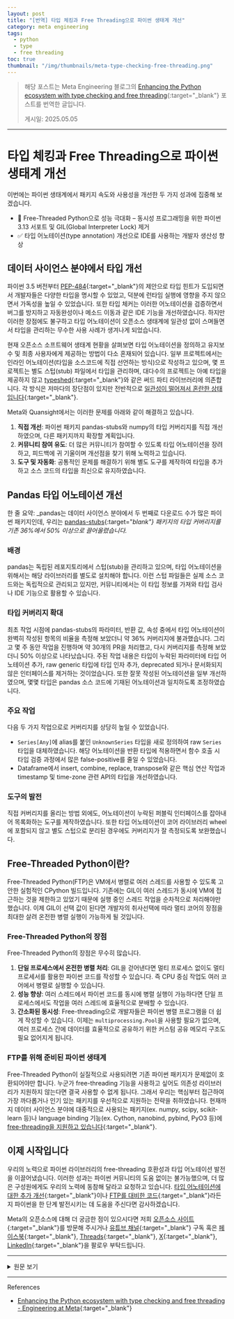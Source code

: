 ```yaml
---
layout: post
title: "[번역] 타입 체킹과 Free Threading으로 파이썬 생태계 개선"
category: meta engineering
tags:
  - python
  - type
  - free threading
toc: true
thumbnail: "/img/thumbnails/meta-type-checking-free-threading.png"
---
```


> 해당 포스트는 Meta Engineering 블로그의 [Enhancing the Python ecosystem with type checking and free threading](https://engineering.fb.com/2025/05/05/developer-tools/enhancing-the-python-ecosystem-with-type-checking-and-free-threading/){:target="_blank"} 포스트를 번역한 글입니다.
> 
> 게시일: 2025.05.05

---

# 타입 체킹과 Free Threading으로 파이썬 생태계 개선

이번에는 파이썬 생태계에서 패키지 속도와 사용성을 개선한 두 가지 성과에 집중해 보겠습니다.

- 🚀 Free-Threaded Python으로 성능 극대화 – 동시성 프로그래밍을 위한 파이썬 3.13 서포트 및 GIL(Global Interpreter Lock) 제거
- ✅ 타입 어노테이션(type annotation) 개선으로 IDE를 사용하는 개발자 생산성 향상

## 데이터 사이언스 분야에서 타입 개선

파이썬 3.5 버전부터 [PEP-484](https://peps.python.org/pep-0484/){:target="_blank"}의 제안으로 타입 힌트가 도입되면서 개발자들은 다양한 타입을 명시할 수 있었고, 덕분에 런타임 실행에 영향을 주지 않으면서 가독성을 높일 수 있었습니다.
또한 타입 체커는 이러한 어노테이션을 검증하면서 버그를 방지하고 자동완성이나 메소드 이동과 같은 IDE 기능을 개선하였습니다.
하지만 이러한 장점에도 불구하고 타입 어노테이션이 오픈소스 생태계에 일관성 없이 스며들면서 타입을 관리하는 무수한 사용 사례가 생겨나게 되었습니다.

현재 오픈소스 소프트웨어 생태계 현황을 살펴보면 타입 어노테이션을 정의하고 유지보수 및 최종 사용자에게 제공하는 방법이 다소 혼재되어 있습니다.
일부 프로젝트에서는 인라인 어노테이션(타입을 소스코드에 직접 선언하는 방식)으로 작성하고 있으며, 몇 프로젝트는 별도 스텁(stub) 파일에서 타입을 관리하며, 대다수의 프로젝트는 아예 타입을 제공하지 않고 [typeshed](https://github.com/python/typeshed){:target="_blank"}와 같은 써드 파티 라이브러리에 의존합니다.
각 방식은 저마다의 장단점이 있지만 전반적으로 [일관성이 떨어져서 혼란한 상태입니다](https://discuss.python.org/t/prevalence-staleness-of-stubs-packages-in-pypi/70457){:target="_blank"}.

Meta와 Quansight에서는 이러한 문제를 아래와 같이 해결하고 있습니다.

1. **직접 개선**: 파이썬 패키지 pandas-stubs와 numpy의 타입 커버리지를 직접 개선하였으며, 다른 패키지까지 확장할 계획입니다.
2. **커뮤니티 참여 유도**: 더 많은 커뮤니티가 참여할 수 있도록 타입 어노테이션을 장려하고, 피드백에 귀 기울이며 개선점을 찾기 위해 노력하고 있습니다.
3. **도구 및 자동화**: 공통적인 문제를 해결하기 위해 별도 도구를 제작하여 타입을 추가하고 소스 코드의 타입을 최신으로 유지하였습니다.

## Pandas 타입 어노테이션 개선

한 줄 요약: _pandas는 데이터 사이언스 분야에서 두 번째로 다운로드 수가 많은 파이썬 패키지인데,
우리는 [pandas-stubs](https://github.com/pandas-dev/pandas-stubs/){:target="_blank"} 패키지의 타입 커버리지를 기존 36%에서 50% 이상으로 끌어올렸습니다._

### 배경

pandas는 독립된 레포지토리에서 스텁(stub)을 관리하고 있으며, 타입 어노테이션을 위해서는 해당 라이브러리를 별도로 설치해야 합니다.
이런 스텁 파일들은 실제 소스 코드와는 독립적으로 관리되고 있지만, 커뮤니티에서는 이 타입 정보를 가져와 타입 검사나 IDE 기능으로 활용할 수 있습니다.

### 타입 커버리지 확대

최초 작업 시점에 pandas-stubs의 파라미터, 반환 값, 속성 중에서 타입 어노테이션이 완벽히 작성된 항목의 비율을 측정해 보았더니 약 36% 커버리지에 불과했습니다.
그리고 몇 주 동안 작업을 진행하며 약 30개의 PR을 처리했고, 다시 커버리지를 측정해 보았더니 50% 이상으로 나타났습니다.
주된 작업 내용은 타입이 누락된 파라미터에 타입 어노테이션 추가, raw generic 타입에 타입 인자 추가, deprecated 되거나 문서화되지 않은 인터페이스를 제거하는 것이었습니다.
또한 잘못 작성된 어노테이션을 일부 개선하였으며, 몇몇 타입은 pandas 소스 코드에 기재된 어노테이션과 일치하도록 조정하였습니다.

### 주요 작업

다음 두 가지 작업으로로 커버리지를 상당히 높일 수 있었습니다.

- `Series[Any]`에 alias를 붙인 `UnknownSeries` 타입을 새로 정의하여 raw `Series` 타입을 대체하였습니다. 해당 어노테이션을 반환 타입에 적용하면서 함수 호출 시 타입 검증 과정에서 많은 false-positive를 줄일 수 있었습니다.
- Dataframe에서 insert, combine, replace, transpose와 같은 핵심 연산 작업과 timestamp 및 time-zone 관련 API의 타입을 개선하였습니다.

### 도구의 발전

직접 커버리지를 올리는 방법 외에도, 어노테이션이 누락된 퍼블릭 인터페이스를 잡아내어 목록화하는 도구를 제작하였습니다.
또한 타입 어노테이션이 코어 라이브러리 wheel에 포함되지 않고 별도 스텁으로 분리된 경우에도 커버리지가 잘 측정되도록 보완했습니다.

## Free-Threaded Python이란?

Free-Threaded Python(FTP)은 VM에서 병렬로 여러 스레드를 사용할 수 있도록 고안한 실험적인 CPython 빌드입니다.
기존에는 GIL이 여러 스레드가 동시에 VM에 접근하는 것을 제한하고 있었기 때문에 실행 중인 스레드 작업을 순차적으로 처리해야만 했습니다.
이제 GIL이 선택 값이 된다면 개발자의 취사선택에 따라 멀티 코어의 장점을 최대한 살려 온전한 병렬 실행이 가능하게 될 것입니다.

### Free-Threaded Python의 장점

Free-Threaded Python의 장점은 무수히 많습니다.

1. **단일 프로세스에서 온전한 병렬 처리**: GIL을 걷어낸다면 멀티 프로세스 없이도 멀티 프로세서를 활용한 파이썬 코드를 작성할 수 있습니다. 즉 CPU 중심 작업도 여러 코어에서 병렬로 실행할 수 있습니다.
2. **성능 향상**: 여러 스레드에서 파이썬 코드를 동시에 병렬 실행이 가능하다면 단일 프로세스에서도 작업을 여러 스레드에 효율적으로 분배할 수 있습니다.
3. **간소화된 동시성**: Free-threading으로 개발자들은 파이썬 병렬 프로그램을 더 쉽게 작성할 수 있습니다. 이제는 `multiprocessing.Pool`을 사용할 필요가 없으며, 여러 프로세스 간에 데이터를 효율적으로 공유하기 위한 커스텀 공유 메모리 구조도 필요 없어지게 됩니다.

### FTP를 위해 준비된 파이썬 생태계

Free-Threaded Python이 실질적으로 사용되려면 기존 파이썬 패키지가 문제없이 호환되어야만 합니다.
누군가 free-threading 기능을 사용하고 싶어도 의존성 라이브러리가 지원하지 않는다면 결국 사용할 수 없게 됩니다.
그래서 우리는 핵심부터 접근하여 가장 까다롭거나 인기 있는 패키지를 우선적으로 지원하는 전략을 취하였습니다.
현재까지 데이터 사이언스 분야에 대중적으로 사용되는 패키지(ex. numpy, scipy, scikit-learn 등)나 language binding 기능(ex. Cython, nanobind, pybind, PyO3 등)에 [free-threading을 지원하고 있습니다](https://py-free-threading.github.io/tracking/){:target="_blank"}.

## 이제 시작입니다

우리의 노력으로 파이썬 라이브러리의 free-threading 호환성과 타입 어노테이션 발전을 이끌어냈습니다.
이러한 성과는 파이썬 커뮤니티의 도움 없이는 불가능했으며, 더 많은 구성원에게도 우리의 노력에 동참해 달라고 요청하고 있습니다.
[타입 어노테이션에 대한 추가 개선](https://discuss.python.org/t/call-for-suggestions-nominate-python-packages-for-typing-improvements/80186){:target="_blank"}이나 [FTP를 대비한 코드](https://py-free-threading.github.io/porting/){:target="_blank"}라든지 파이썬을 한 단계 발전시키는 데 도움을 주신다면 감사하겠습니다.

Meta의 오픈소스에 대해 더 궁금한 점이 있으시다면 저희 [오픈소스 사이트](https://opensource.fb.com/){:target="_blank"}를 방문해 주시거나 [유튜브 채널](https://www.youtube.com/channel/UCCQY962PmHabTjaHv2wJzfQ){:target="_blank"} 구독 혹은 [페이스북](https://www.facebook.com/MetaOpenSource){:target="_blank"}, [Threads](https://www.threads.com/@metaopensource){:target="_blank"}, [X](https://x.com/MetaOpenSource){:target="_blank"}, [LinkedIn](https://www.linkedin.com/showcase/meta-open-source?fbclid=IwZXh0bgNhZW0CMTEAAR2fEOJNb7zOi8rJeRvQry5sRxARpdL3OpS4sYLdC1_npkEy60gBS1ynXwQ_aem_mJUK6jEUApFTW75Emhtpqw){:target="_blank"}을 팔로우 부탁드립니다.

---

<details>
<summary>원문 보기</summary>
<div markdown="1">

# Enhancing the Python ecosystem with type checking and free threading

We’ll look at two key efforts in Python’s packaging ecosystem to make packages faster and easier to use:

- 🚀 Unlock performance wins for developers through free-threaded Python – where we leverage Python 3.13’s support for concurrent programming (made possible by removing the Global Interpreter Lock (GIL)).
- ✅ Increase developer velocity in the IDE with improved type annotations.


## Enhancing typed Python in the Python scientific stack

Type hints, introduced in Python 3.5 with [PEP-484](https://peps.python.org/pep-0484/){:target="_blank"}, allow developers to specify variable types, enhancing code understanding without affecting runtime behavior.
Type-checkers validate these annotations, helping prevent bugs and improving IDE functions like autocomplete and jump-to-definition.
Despite their benefits, adoption is inconsistent across the open source ecosystem, with varied approaches to specifying and maintaining type annotations.

The landscape of open source software is fractured with respect to how type annotations are specified, maintained, and distributed to end users.
Some projects have in-line annotations (types directly declared in the source code directly), others keep types in stub files, and many projects have no types at all, relying on third party repositories such as [typeshed](https://github.com/python/typeshed){:target="_blank"} to provide community-maintained stubs.
Each approach has its own pros and cons, but application and maintenance of them [has been inconsistent](https://discuss.python.org/t/prevalence-staleness-of-stubs-packages-in-pypi/70457){:target="_blank"}.

Meta and Quansight are addressing this inconsistency through:

1. **Direct contributions**: We have improved the type coverage for pandas-stubs and numpy, and are eager to expand the effort to more packages.
2. **Community engagement**: Promoting type annotation efforts to encourage community involvement, listen to feedback and create actionable ways to improve the ecosystem.
3. **Tooling and automation**: Developing tools to address common challenges adding types and keeping the types up-to-date with the source code.

## Improved type annotations in pandas

TL;DR: _Pandas is the second most downloaded package from the Python scientific stack.
We improved [pandas-stubs](https://github.com/pandas-dev/pandas-stubs/){:target="_blank"} package type annotation coverage from 36% to over 50%._

### Background

The pandas community maintains its own stubs in a separate repository, which must be installed to obtain type annotations.
While these stubs are checked separately from the source code, it allows the community to use types with their own type checking and IDE.

### Improving type coverage

When we began our work in pandas-stubs, coverage was around 36%, as measured by the percentage of parameters, returns, and attributes that had a complete type annotation (the annotation is present and all generics have type arguments).
After several weeks of work and about 30 PRs, type completeness is now measured at over 50%.
The majority of our contributions involved adding annotations to previously-untyped parameters, adding type arguments to raw generic types, and removing deprecated/undocumented interfaces.
We also improved several inaccurate annotations and updated others to match the inline annotations in the pandas source code.

### Key introductions

Two key introductions significantly increased coverage:

- Replacing raw `Series` types with `UnknownSeries`, a new type aliased to `Series[Any]`. When applied to return type annotations, this reduces the number of type checker false-positives when the function is called.
- Improving types of core Dataframe operations like insert, combine, replace, transpose, and assign, as well as many timestamp and time-zone related APIs.

### Tooling development

In addition to improving coverage directly, we developed tooling to catalog public interfaces missing annotations.
We also augmented our tools for measuring type coverage to handle the situation where stubs are distributed independently, rather than being packaged into the core library wheel.

## What is free-threaded Python ?

Free-threaded Python (FTP) is an experimental build of CPython that allows multiple threads to interact with the VM in parallel.
Previously, access to the VM required holding the global interpreter lock (GIL), thereby serializing execution of concurrently running threads.
With the GIL becoming optional, developers will be able to take full advantage of multi-core processors and write truly parallel code.

### Benefits of free-threaded Python

The benefits of free-threaded Python are numerous:

- **True parallelism in a single process**: With the GIL removed, developers can write Python code that takes full advantage of multi-core processors without needing to use multiple processes. CPU-bound code can execute in parallel across multiple cores.
- **Improved performance**: By allowing multiple threads to execute Python code simultaneously, work can be effectively distributed across multiple threads inside a single process.
- **Simplified concurrency**: Free-threading provides developers with a more ergonomic way to write parallel programs in Python. Gone are the days of needing to use `multiprocessing.Pool` and/or resorting to custom shared memory data structures to efficiently share data between worker processes.

### Getting Python’s ecosystem ready for FTP

The ecosystem of Python packages must work well with free-threaded Python in order for it to be practically useful; application owners can’t use free-threading unless their dependencies work well with it.
To that end, we have been taking a “bottoms up” approach to tackle the most difficult/popular packages in the ecosystem.
[We’ve added free-threading support](https://py-free-threading.github.io/tracking/){:target="_blank"} to many of the most popular packages used for scientific computing (e.g. numpy, scipy, scikit-learn) and language bindings (e.g. Cython, nanobind, pybind, PyO3).

## Just getting started

Together, we made substantial progress in improving type annotations and free-threading compatibility in Python libraries.
We couldn’t have done it without the Python community and are asking others to join our efforts.
Whether it’s [further updates to the type annotations](https://discuss.python.org/t/call-for-suggestions-nominate-python-packages-for-typing-improvements/80186){:target="_blank"} or [preparing your code for FTP](https://py-free-threading.github.io/porting/){:target="_blank"}, we value your help moving the Python ecosystem forward!

To learn more about Meta Open Source, visit our [open source site](https://opensource.fb.com/){:target="_blank"}, subscribe to our [YouTube channel](https://www.youtube.com/channel/UCCQY962PmHabTjaHv2wJzfQ){:target="_blank"}, or follow us on [Facebook](https://www.facebook.com/MetaOpenSource){:target="_blank"}, [Threads](https://www.threads.com/@metaopensource){:target="_blank"}, [X](https://x.com/MetaOpenSource){:target="_blank"} and [LinkedIn](https://www.linkedin.com/showcase/meta-open-source?fbclid=IwZXh0bgNhZW0CMTEAAR2fEOJNb7zOi8rJeRvQry5sRxARpdL3OpS4sYLdC1_npkEy60gBS1ynXwQ_aem_mJUK6jEUApFTW75Emhtpqw){:target="_blank"}.

</div>
</details>

---

References

- [Enhancing the Python ecosystem with type checking and free threading - Engineering at Meta](https://engineering.fb.com/2025/05/05/developer-tools/enhancing-the-python-ecosystem-with-type-checking-and-free-threading/){:target="_blank"}
